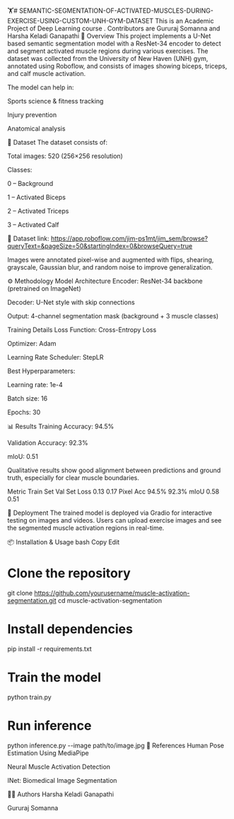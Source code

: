 🏋️# SEMANTIC-SEGMENTATION-OF-ACTIVATED-MUSCLES-DURING-EXERCISE-USING-CUSTOM-UNH-GYM-DATASET
This is an Academic Project of Deep Learning course . Contributors are Gururaj Somanna and Harsha Keladi Ganapathi
📌 Overview
This project implements a U-Net based semantic segmentation model with a ResNet-34 encoder to detect and segment activated muscle regions during various exercises. The dataset was collected from the University of New Haven (UNH) gym, annotated using Roboflow, and consists of images showing biceps, triceps, and calf muscle activation.

The model can help in:

Sports science & fitness tracking

Injury prevention

Anatomical analysis

📂 Dataset
The dataset consists of:

Total images: 520 (256×256 resolution)

Classes:

0 – Background

1 – Activated Biceps

2 – Activated Triceps

3 – Activated Calf

📎 Dataset link: https://app.roboflow.com/jim-ps1mt/jim_sem/browse?queryText=&pageSize=50&startingIndex=0&browseQuery=true

Images were annotated pixel-wise and augmented with flips, shearing, grayscale, Gaussian blur, and random noise to improve generalization.

⚙️ Methodology
Model Architecture
Encoder: ResNet-34 backbone (pretrained on ImageNet)

Decoder: U-Net style with skip connections

Output: 4-channel segmentation mask (background + 3 muscle classes)

Training Details
Loss Function: Cross-Entropy Loss

Optimizer: Adam

Learning Rate Scheduler: StepLR

Best Hyperparameters:

Learning rate: 1e-4

Batch size: 16

Epochs: 30

📊 Results
Training Accuracy: 94.5%

Validation Accuracy: 92.3%

mIoU: 0.51

Qualitative results show good alignment between predictions and ground truth, especially for clear muscle boundaries.

Metric	Train Set	Val Set
Loss	0.13	0.17
Pixel Acc	94.5%	92.3%
mIoU	0.58	0.51

🚀 Deployment
The trained model is deployed via Gradio for interactive testing on images and videos.
Users can upload exercise images and see the segmented muscle activation regions in real-time.

📦 Installation & Usage
bash
Copy
Edit
# Clone the repository
git clone https://github.com/yourusername/muscle-activation-segmentation.git
cd muscle-activation-segmentation

# Install dependencies
pip install -r requirements.txt

# Train the model
python train.py

# Run inference
python inference.py --image path/to/image.jpg
🔗 References
Human Pose Estimation Using MediaPipe

Neural Muscle Activation Detection

INet: Biomedical Image Segmentation

👨‍💻 Authors
Harsha Keladi Ganapathi

Gururaj Somanna
